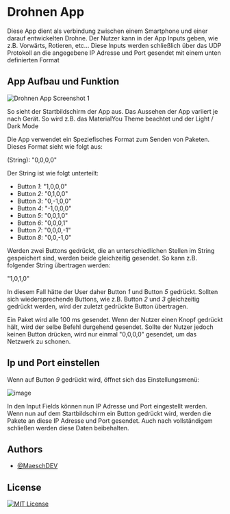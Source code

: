 # Drohnen App

Diese App dient als verbindung zwischen einem Smartphone und einer darauf entwickelten Drohne. Der Nutzer kann in der App Inputs geben, wie z.B. Vorwärts, Rotieren, etc... Diese Inputs werden schließlich über das UDP Protokoll an die angegebene IP Adresse und Port gesendet mit einem unten
definierten Format

## App Aufbau und Funktion

![Drohnen App Screenshot 1](https://github.com/user-attachments/assets/f68ecb1d-dc52-4954-959f-b8f67743dd49)

So sieht der Startbildschirm der App aus. Das Aussehen der App variiert je nach Gerät. So wird z.B. das MaterialYou Theme beachtet und der Light / Dark Mode

Die App verwendet ein Speziefisches Format zum Senden von Paketen. Dieses Format sieht wie folgt aus:

(String): "0,0,0,0"

Der String ist wie folgt unterteilt:

- Button *1*: "1,0,0,0"
- Button *2*: "0,1,0,0"
- Button *3*: "0,-1,0,0"
- Button *4*: "-1,0,0,0"
- Button *5*: "0,0,1,0"
- Button *6*: "0,0,0,1"
- Button *7*: "0,0,0,-1"
- Button *8*: "0,0,-1,0"

Werden zwei Buttons gedrückt, die an unterschiedlichen Stellen im String gespeichert sind, werden beide gleichzeitig gesendet. So kann z.B. folgender String übertragen werden:

"1,0,1,0"

In diesem Fall hätte der User daher Button *1* und Button *5* gedrückt. Sollten sich wiedersprechende Buttons, wie z.B. Button *2* und *3* gleichzeitig gedrückt werden, wird der zuletzt gedrückte Button übertragen.

Ein Paket wird alle 100 ms gesendet. Wenn der Nutzer einen Knopf gedrückt hält, wird der selbe Befehl durgehend gesendet. Sollte der Nutzer jedoch keinen Button drücken, wird nur einmal "0,0,0,0" gesendet, um das Netzwerk zu schonen.

## Ip und Port einstellen

Wenn auf Button *9* gedrückt wird, öffnet sich das Einstellungsmenü:

![image](https://github.com/user-attachments/assets/c1eac1f5-85af-4061-ac92-2cc2e6b60092)

In den Input Fields können nun IP Adresse und Port eingestellt werden. Wenn nun auf dem Startbildschirm ein Button gedrückt wird, werden die Pakete an diese IP Adresse und Port gesendet. Auch nach vollständigem schließen werden diese Daten beibehalten.

## Authors

- [@MaeschDEV](https://github.com/MaeschDEV)

## License

[![MIT License](https://img.shields.io/badge/License-MIT-green.svg)](https://choosealicense.com/licenses/mit/)
